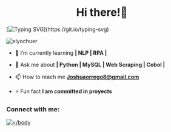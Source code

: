 <h1 align="center">Hi there!👋</h1>

[![Typing SVG](https://readme-typing-svg.herokuapp.com?font=VT323&color=16FF00&size=30&pause=1000&center=false&vCenter=false&repeat=true&width=435&lines=Hey!+It's+Joshua!;I'm+a+Software+Developer...;And+also+a+Telecomunication+Engineer;I+Hope+you+like+my+profile!)](https://git.io/typing-svg)


<p align="left"> <img src="https://komarev.com/ghpvc/?username=elyochuer&label=Profile%20views&color=0e75b6&style=flat" alt="elyochuer" /> </p>

- 🌱 I’m currently learning **| NLP | RPA |**

- 💬 Ask me about **| Python | MySQL | Web Scraping | Cobol |**

- 📫 How to reach me **Joshuaorrego8@gmail.com**

- ⚡ Fun fact **I am committed in proyects**

<h3 align="left">Connect with me:</h3>
<p align="left">
<a href="https://linkedin.com/in/jhosua-orrego-garcía-ba8b361bb" target="blank"><img align="center" src="https://raw.githubusercontent.com/rahuldkjain/github-profile-readme-generator/master/src/images/icons/Social/linked-in-alt.svg" alt=
